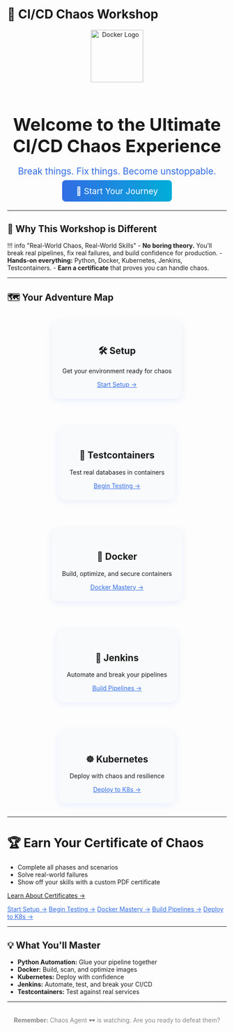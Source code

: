 # 🐙 CI/CD Chaos Workshop

<div align="center" style="margin-bottom: 2rem;">
  <img src="https://www.docker.com/wp-content/uploads/2022/03/Moby-logo.png" width="120" alt="Docker Logo" style="margin-bottom: 1rem;">
  <h1 style="font-size:2.5rem; font-weight:bold; margin-bottom:0.5rem;">Welcome to the Ultimate CI/CD Chaos Experience</h1>
  <p style="font-size:1.3rem; color:#326CE5;">Break things. Fix things. Become unstoppable.</p>
  <a href="#start-here" class="workshop-button" style="font-size:1.2rem; padding:0.8rem 2rem; margin:1rem 0; background:linear-gradient(90deg,#326CE5,#00ADD8); color:white; border-radius:8px; text-decoration:none;">🚀 Start Your Journey</a>
</div>

---

## 🌟 Why This Workshop is Different

!!! info "Real-World Chaos, Real-World Skills"
    - **No boring theory.** You’ll break real pipelines, fix real failures, and build confidence for production.
    - **Hands-on everything:** Python, Docker, Kubernetes, Jenkins, Testcontainers.
    - **Earn a certificate** that proves you can handle chaos.

---

## 🗺️ Your Adventure Map

<div align="center" style="display:flex; flex-wrap:wrap; gap:2rem; justify-content:center;">
  <div style="min-width:220px; max-width:260px; background:#f8fafc; border-radius:16px; box-shadow:0 4px 16px #326ce51a; padding:1.5rem; margin:1rem;">
    <h2>🛠️ Setup</h2>
    <p>Get your environment ready for chaos</p>
    <a href="phases/setup" class="phase-button" style="color:#326CE5;">Start Setup →</a>
  </div>
  <div style="min-width:220px; max-width:260px; background:#f8fafc; border-radius:16px; box-shadow:0 4px 16px #326ce51a; padding:1.5rem; margin:1rem;">
    <h2>🧪 Testcontainers</h2>
    <p>Test real databases in containers</p>
    <a href="phases/testcontainers" class="phase-button" style="color:#326CE5;">Begin Testing →</a>
  </div>
  <div style="min-width:220px; max-width:260px; background:#f8fafc; border-radius:16px; box-shadow:0 4px 16px #326ce51a; padding:1.5rem; margin:1rem;">
    <h2>🐳 Docker</h2>
    <p>Build, optimize, and secure containers</p>
    <a href="phases/docker" class="phase-button" style="color:#326CE5;">Docker Mastery →</a>
  </div>
  <div style="min-width:220px; max-width:260px; background:#f8fafc; border-radius:16px; box-shadow:0 4px 16px #326ce51a; padding:1.5rem; margin:1rem;">
    <h2>🤖 Jenkins</h2>
    <p>Automate and break your pipelines</p>
    <a href="phases/jenkins" class="phase-button" style="color:#326CE5;">Build Pipelines →</a>
  </div>
  <div style="min-width:220px; max-width:260px; background:#f8fafc; border-radius:16px; box-shadow:0 4px 16px #326ce51a; padding:1.5rem; margin:1rem;">
    <h2>☸️ Kubernetes</h2>
    <p>Deploy with chaos and resilience</p>
    <a href="phases/k8s" class="phase-button" style="color:#326CE5;">Deploy to K8s →</a>
  </div>
</div>

---

# 🏆 Earn Your Certificate of Chaos

- Complete all phases and scenarios
- Solve real-world failures
- Show off your skills with a custom PDF certificate

[Learn About Certificates →](certificate.md)

<!-- Fixed navigation links -->
<a href="phases/setup" class="phase-button" style="color:#326CE5;">Start Setup →</a>
<a href="phases/testcontainers" class="phase-button" style="color:#326CE5;">Begin Testing →</a>
<a href="phases/docker" class="phase-button" style="color:#326CE5;">Docker Mastery →</a>
<a href="phases/jenkins" class="phase-button" style="color:#326CE5;">Build Pipelines →</a>
<a href="phases/k8s" class="phase-button" style="color:#326CE5;">Deploy to K8s →</a>

---

## 💡 What You'll Master

- **Python Automation:** Glue your pipeline together
- **Docker:** Build, scan, and optimize images
- **Kubernetes:** Deploy with confidence
- **Jenkins:** Automate, test, and break your CI/CD
- **Testcontainers:** Test against real services

---

<div align="center" style="margin-top:2rem; color:#888;">
  <strong>Remember:</strong> Chaos Agent 🕶️ is watching. Are you ready to defeat them?
</div>
